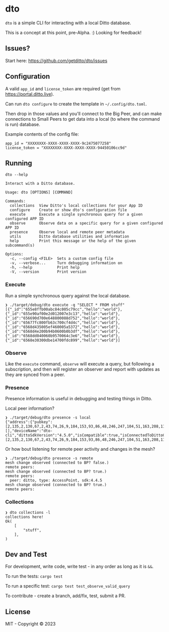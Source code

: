 # dto

`dto` is a simple CLI for interacting with a local Ditto database.

This is a concept at this point, pre-Alpha. :) Looking for feedback!

## Issues?

Start here: https://github.com/getditto/dto/issues

## Configuration

A valid `app_id` and `license_token` are required (get from https://portal.ditto.live).

Can run `dto configure` to create the template in `~/.config/dto.toml`.

Then drop in those values and you'll connect to the Big Peer, and can make connections to Small Peers to get data into a local (to where the command is run) database.

Example contents of the config file:
```
app_id = "XXXXXXXX-XXXX-XXXX-XXXX-9c2475077258"
license_token = "XXXXXXXX-XXXX-XXXX-XXXX-94450106cc9d"
```

## Running

`dto --help`

```
Interact with a Ditto database.

Usage: dto [OPTIONS] [COMMAND]

Commands:
  collections  View Ditto's local collections for your App ID
  configure    Create or show dto's configuration file
  execute      Execute a single synchronous query for a given configured APP ID
  observe      Observe data on a specific query for a given configured APP ID
  presence     Observe local and remote peer metadata
  utils        Ditto database utilities and information
  help         Print this message or the help of the given subcommand(s)

Options:
  -c, --config <FILE>  Sets a custom config file
  -v, --verbose...     Turn debugging information on
  -h, --help           Print help
  -V, --version        Print version
```

### Execute
Run a simple synchronous query against the local database.

```
❯ ./target/debug/dto execute -q "SELECT * FROM stuff"
[{"_id":"655e8ffb00abc84c005c79cc","hello":"world"},{"_id":"655e90af00e2d012007e3c13","hello":"world"},{"_id":"656690d700e648800088d752","hello":"world"},{"_id":"65677fc800fb63c700cf4d4c","hello":"world"},{"_id":"6568d435005ef460005a5372","hello":"world"},{"_id":"6568d4e200b94b0600b0b3df","hello":"world"},{"_id":"6568dd040060b9570064c3e6","hello":"world"},{"_id":"6568e30300dbe14700fdc899","hello":"world"}]
```

### Observe
Like the `execute` command, `observe` will execute a query, but following a
subscription, and then will register an observer and report with updates as they
are synced from a peer.

### Presence
Presence information is useful in debugging and testing things in Ditto.

Local peer information?
```
❯ ./target/debug/dto presence -s local
{"address":{"pubkey":[2,135,2,130,67,2,43,74,26,9,184,153,93,86,48,246,247,104,51,163,208,114,253,36,74,190,185,9,217,77,118,150,149,58,51,110,102,98],"siteId":18021064730814713115},"connections":[],"deviceName":"dto-cli","dittoSdkVersion":"4.5.0","isCompatible":true,"isConnectedToDittoCloud":false,"os":"macOS","peerKey":[2,135,2,130,67,2,43,74,26,9,184,153,93,86,48,246,247,104,51,163,208,114,253,36,74,190,185,9,217,77,118,150,149,58,51,110,102,98],"queryOverlapGroup":0}
```

Or how bout listening for remote peer activity and changes in the mesh?
```
❯ ./target/debug/dto presence -s remote
mesh change observed (connected to BP? false.)
remote peers:
mesh change observed (connected to BP? true.)
remote peers:
  peer: ditto, type: AccessPoint, sdk:4.4.5
mesh change observed (connected to BP? true.)
remote peers:
```

### Collections

```
❯ dto collections -l
collections here!
Ok(
    [
        "stuff",
    ],
)
```

## Dev and Test

For development, write code, write test - in any order as long as it is `&&`.

To run the tests: `cargo test`

To run a specific test: `cargo test test_observe_valid_query`

To contribute - create a branch, add/fix, test, submit a PR.

## License

MIT - Copyright © 2023 <DittoLive>
